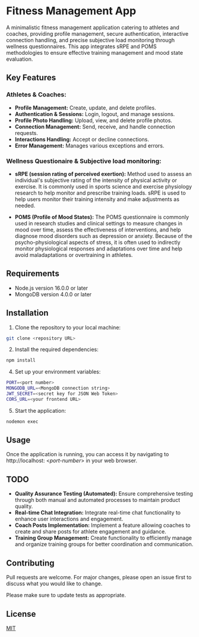 # Fitness Management App

A minimalistic fitness management application catering to athletes and coaches, providing profile management, secure authentication, interactive connection handling, and precise subjective load monitoring through wellness questionnaires. This app integrates sRPE and POMS methodologies to ensure effective training management and mood state evaluation.

## Key Features

### Athletes & Coaches:

-   **Profile Management:** Create, update, and delete profiles.
-   **Authentication & Sessions:** Login, logout, and manage sessions.
-   **Profile Photo Handling:** Upload, view, and delete profile photos.
-   **Connection Management:** Send, receive, and handle connection requests.
-   **Interactions Handling:** Accept or decline connections.
-   **Error Management:** Manages various exceptions and errors.

### Wellness Questionaire & Subjective load monitoring:

-   **sRPE (session rating of perceived exertion):** Method used to assess an individual's subjective rating of the intensity of physical activity or exercise. It is commonly used in sports science and exercise physiology research to help monitor and prescribe training loads. sRPE is used to help users monitor their training intensity and make adjustments as needed.

-   **POMS (Profile of Mood States):** The POMS questionnaire is commonly used in research studies and clinical settings to measure changes in mood over time, assess the effectiveness of interventions, and help diagnose mood disorders such as depression or anxiety. Because of the psycho-physiological aspects of stress, it is often used to indirectly monitor physiological responses and adaptations over time and help avoid maladaptations or overtraining in athletes.

## Requirements

-   Node.js version 16.0.0 or later
-   MongoDB version 4.0.0 or later

## Installation

1. Clone the repository to your local machine:

```bash
git clone <repository URL>
```

2. Install the required dependencies:

```bash
npm install
```

4. Set up your environment variables:

```bash
PORT=<port number>
MONGODB_URL=<MongoDB connection string>
JWT_SECRET=<secret key for JSON Web Token>
CORS_URL=<your frontend URL>

```

5. Start the application:

```bash
nodemon exec
```

## Usage

Once the application is running, you can access it by navigating to http://localhost: <_port-number_> in your web browser.

## TODO

-   **Quality Assurance Testing (Automated):** Ensure comprehensive testing through both manual and automated processes to maintain product quality.
-   **Real-time Chat Integration:** Integrate real-time chat functionality to enhance user interactions and engagement.
-   **Coach Posts Implementation:** Implement a feature allowing coaches to create and share posts for athlete engagement and guidance.
-   **Training Group Management:** Create functionality to efficiently manage and organize training groups for better coordination and communication.

## Contributing

Pull requests are welcome. For major changes, please open an issue first
to discuss what you would like to change.

Please make sure to update tests as appropriate.

## License

[MIT](https://choosealicense.com/licenses/mit/)